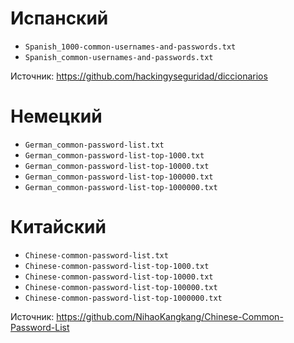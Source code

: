 # Испанский

- `Spanish_1000-common-usernames-and-passwords.txt `
- `Spanish_common-usernames-and-passwords.txt `

Источник: https://github.com/hackingyseguridad/diccionarios

# Немецкий

- `German_common-password-list.txt `
- `German_common-password-list-top-1000.txt `
- `German_common-password-list-top-10000.txt `
- `German_common-password-list-top-100000.txt `
- `German_common-password-list-top-1000000.txt `

# Китайский

- `Chinese-common-password-list.txt `
- `Chinese-common-password-list-top-1000.txt `
- `Chinese-common-password-list-top-10000.txt `
- `Chinese-common-password-list-top-100000.txt`
- `Chinese-common-password-list-top-1000000.txt`

Источник: https://github.com/NihaoKangkang/Chinese-Common-Password-List